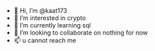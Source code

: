 - 👋 Hi, I’m @kaat173
- 👀 I’m interested in crypto
- 🌱 I’m currently learning sql
- 💞️ I’m looking to collaborate on  nothing for now
- 📫 u cannot reach me

<!---
kaat173/kaat173 is a ✨ special ✨ repository because its `README.md` (this file) appears on your GitHub profile.
You can click the Preview link to take a look at your changes.
--->
